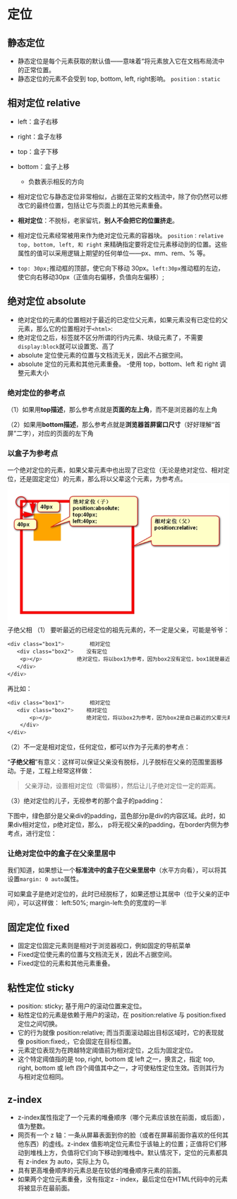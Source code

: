 # 定位

## 静态定位

- 静态定位是每个元素获取的默认值——意味着“将元素放入它在文档布局流中的正常位置。
- 静态定位的元素不会受到 top, bottom, left, right影响。
`position：static`

## 相对定位 relative

- left：盒子右移

- right：盒子左移

- top：盒子下移

- bottom：盒子上移
  - 负数表示相反的方向

- 相对定位它与静态定位非常相似，占据在正常的文档流中，除了你仍然可以修改它的最终位置，包括让它与页面上的其他元素重叠。
- **相对定位**：不脱标，老家留坑，**别人不会把它的位置挤走**。
- 相对定位元素经常被用来作为绝对定位元素的容器块。
`position：relative`  
`top, bottom, left, 和 right` 来精确指定要将定位元素移动到的位置。这些属性的值可以采用逻辑上期望的任何单位——px、mm、rem、% 等。
- `top: 30px;`推动框的顶部，使它向下移动 30px。`left:30px`推动框的左边，使它向右移动30px（正值向右偏移，负值向左偏移）;

## 绝对定位 absolute

- 绝对定位的元素的位置相对于最近的已定位父元素，如果元素没有已定位的父元素，那么它的位置相对于`<html>`:
- 绝对定位之后，标签就不区分所谓的行内元素、块级元素了，不需要`display:block`就可以设置宽、高了
- absolute 定位使元素的位置与文档流无关，因此不占据空间。
- absolute 定位的元素和其他元素重叠。
-使用 top，bottom、left 和 right 调整元素大小

### 绝对定位的参考点

（1）如果用**top描述**，那么参考点就是**页面的左上角**，而不是浏览器的左上角

（2）如果用**bottom描述**，那么参考点就是**浏览器首屏窗口尺寸**（好好理解“首屏”二字），对应的页面的左下角

### 以盒子为参考点

一个绝对定位的元素，如果父辈元素中也出现了已定位（无论是绝对定位、相对定位，还是固定定位）的元素，那么将以父辈这个元素，为参考点。
![picture](./../../图片/HTML/CSS图片/定位.png)
子绝父相
（1） 要听最近的已经定位的祖先元素的，不一定是父亲，可能是爷爷：

```css
<div class="box1">        相对定位
   <div class="box2">    没有定位
    <p></p>           绝对定位，将以box1为参考，因为box2没有定位，box1就是最近的父辈元素
   </div>
</div>

```

再比如：

```css
<div class="box1">        相对定位
   <div class="box2">    相对定位
       <p></p>           绝对定位，将以box2为参考，因为box2是自己最近的父辈元素
    </div>
</div>
```

（2）不一定是相对定位，任何定位，都可以作为子元素的参考点：

“**子绝父相**”有意义：这样可以保证父亲没有脱标，儿子脱标在父亲的范围里面移动。于是，工程上经常这样做：

> 父亲浮动，设置相对定位（零偏移），然后让儿子绝对定位一定的距离。

（3）绝对定位的儿子，无视参考的那个盒子的padding：

下图中，绿色部分是父亲div的padding，蓝色部分p是div的内容区域。此时，如果div相对定位，p绝对定位，那么，
p将无视父亲的padding，在border内侧为参考点，进行定位：

### 让绝对定位中的盒子在父亲里居中

我们知道，如果想让一个**标准流中的盒子在父亲里居中**（水平方向看），可以将其设置`margin: 0 auto`属性。

可如果盒子是绝对定位的，此时已经脱标了，如果还想让其居中（位于父亲的正中间），可以这样做：
left:50%; margin-left:负的宽度的一半

## 固定定位 fixed

- 固定定位固定元素则是相对于浏览器视口，例如固定的导航菜单
- Fixed定位使元素的位置与文档流无关，因此不占据空间。
- Fixed定位的元素和其他元素重叠。

## 粘性定位 sticky

- position: sticky; 基于用户的滚动位置来定位。
- 粘性定位的元素是依赖于用户的滚动，在 position:relative 与 position:fixed 定位之间切换。
- 它的行为就像 position:relative; 而当页面滚动超出目标区域时，它的表现就像 position:fixed;，它会固定在目标位置。
- 元素定位表现为在跨越特定阈值前为相对定位，之后为固定定位。
- 这个特定阈值指的是 top, right, bottom 或 left 之一，换言之，指定 top, right, bottom 或 left 四个阈值其中之一，才可使粘性定位生效。否则其行为与相对定位相同。

## z-index

- z-index属性指定了一个元素的堆叠顺序（哪个元素应该放在前面，或后面），值为整数。
- 网页有一个 z 轴：一条从屏幕表面到你的脸（或者在屏幕前面你喜欢的任何其他东西）的虚线。z-index 值影响定位元素位于该轴上的位置；正值将它们移动到堆栈上方，负值将它们向下移动到堆栈中。默认情况下，定位的元素都具有 z-index 为 auto，实际上为 0。
- 具有更高堆叠顺序的元素总是在较低的堆叠顺序元素的前面。
- 如果两个定位元素重叠，没有指定z - index，最后定位在HTML代码中的元素将被显示在最前面。

